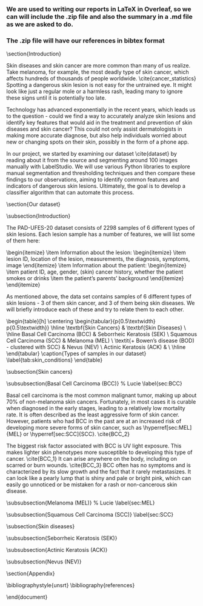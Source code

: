 
### We are used to writing our reports in LaTeX in Overleaf, so we can will include the .zip file and also the summary in a .md file as we are asked to do.
### The .zip file will have our references in bibtex format

\section{Introduction}

Skin diseases and skin cancer are more common than many of us realize. Take melanoma, for example, the most deadly type of skin cancer, which affects hundreds of thousands of people worldwide. \cite{cancer_statistics} Spotting a dangerous skin lesion is not easy for the untrained eye. It might look like just a regular mole or a harmless rash, leading many to ignore these signs until it is potentially too late.

Technology has advanced exponentially in the recent years, which leads us to the question -  could we find a way to accurately analyze skin lesions and identify key features that would aid in the treatment and prevention of skin diseases and skin cancer? This could not only assist dermatologists in making more accurate diagnose, but also help individuals worried about new or changing spots on their skin, possibly in the form of a phone app. 

In our project, we started by examining our dataset \cite{dataset} by reading about it from the source and segmenting around 100 images manually with LabelStudio. We will use various Python libraries to explore manual segmentation and thresholding techniques and then compare these findings to our observations, aiming to identify common features and indicators of dangerous skin lesions. Ultimately, the goal is to develop a classifier algorithm that can automate this process.

\section{Our dataset}

\subsection{Introduction}

The PAD-UFES-20 dataset consists of 2298 samples of 6 different types of skin lesions. Each lesion sample has a number of features, we will list some of them here:

\begin{itemize}
\item Information about the lesion:
    \begin{itemize}
    \item lesion ID, location of the lesion, measurements, the diagnosis, symptoms, image
    \end{itemize}
\item Information about the patient:
    \begin{itemize}
    \item patient ID, age, gender, (skin) cancer history, whether the patient smokes or drinks
    \item the patient’s parents’ background
    \end{itemize}
\end{itemize}

As mentioned above, the data set contains samples of 6 different types of skin lesions - 3 of them skin cancer, and 3 of them being skin diseases. We will briefly introduce each of these and try to relate them to each other.

\begin{table}[h]
\centering
\begin{tabular}{p{0.5\textwidth} p{0.5\textwidth}}
\hline
\textbf{Skin Cancers} & \textbf{Skin Diseases} \\ \hline
Basal Cell Carcinoma (BCC) & Seborrheic Keratosis (SEK) \\
Squamous Cell Carcinoma (SCC) & Melanoma (MEL) \\
\textit{+ Bowen’s disease (BOD) - clustered with SCC} & Nevus (NEV) \\
Actinic Keratosis (ACK) &  \\
\hline
\end{tabular}
\caption{Types of samples in our dataset}
\label{tab:skin_conditions}
\end{table}

\subsection{Skin cancers}

\subsubsection{Basal Cell Carcinoma (BCC)} % Lucie
\label{sec:BCC}

Basal cell carcinoma is the most common malignant tumor, making up about 70\% of non-melanoma skin cancers. Fortunately, in most cases it is curable when diagnosed in the early stages, leading to a relatively low mortality rate. It is often described as the least aggressive form of skin cancer. However, patients who had BCC in the past are at an increased risk of developing more severe forms of skin cancer, such as \hyperref[sec:MEL]{MEL} or \hyperref[sec:SCC]{SCC}. \cite{BCC_2} 

The biggest risk factor associated with BCC is UV light exposure. This makes lighter skin phenotypes more susceptible to developing this type of cancer. \cite{BCC_1} It can arise anywhere on the body, including on scarred or burn wounds. \cite{BCC_3} BCC often has no symptoms and is characterized by its slow growth and the fact that it rarely metastasizes. It can look like a pearly lump that is shiny and pale or bright pink, which can easily go unnoticed or be mistaken for a rash or non-cancerous skin disease.

\subsubsection{Melanoma (MEL)} % Lucie
\label{sec:MEL}

\subsubsection{Squamous Cell Carcinoma (SCC)}
\label{sec:SCC}

\subsection{Skin diseases}

\subsubsection{Seborrheic Keratosis (SEK)}

\subsubsection{Actinic Keratosis (ACK)}

\subsubsection{Nevus (NEV)}



\section{Appendix}

\bibliographystyle{unsrt}
\bibliography{references}

\end{document}